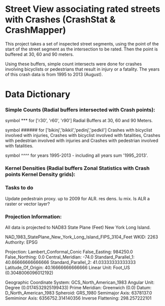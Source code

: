 # Street View associating rated streets with Crashes (CrashStat & CrashMapper)


This project takes a set of inspected street segments, using the point of the start of the street segment as the intersection to be rated. Then the point is buffered at 30, 60 and 90 meters.

Using these buffers, simple count intersects were done for crashes involving bicyclists or pedestrians that result in injury or a fatality. The years of this crash data is from 1995 to 2013 (August). 


# Data Dictionary

### Simple Counts (Radial buffers intersected with Crash points):

symbol *** for ['r30', 'r60', 'r90'] Radial Buffers at 30, 60 and 90 Meters. 

symbol ###### for ['bikinj','bikkil','pedinj','pedkil'] Crashes with bicyclist involved with injuries, Crashes with bicyclist involved with fatalities, Crashes with pedestrian involved with injuries and Crashes with pedestrian involved with fatalities.

symbol ^^^^ for years 1995-2013 - including all years sum '1995_2013'. 




### Kernel Densities (Radial buffers Zonal Statistics with Crash points Kernel Density grids):




### Tasks to do

Update pedestrain proxy. up to 2009 for ALR. res dens. lu mix. 
Is ALR a raster or vector layer? 


### Projection Information:
All data is projected to NAD83 State Plane (Feet) New York Long Island. 

NAD_1983_StatePlane_New_York_Long_Island_FIPS_3104_Feet
WKID: 2263 Authority: EPSG

Projection: Lambert_Conformal_Conic
False_Easting: 984250.0
False_Northing: 0.0
Central_Meridian: -74.0
Standard_Parallel_1: 40.66666666666666
Standard_Parallel_2: 41.03333333333333
Latitude_Of_Origin: 40.16666666666666
Linear Unit: Foot_US (0.3048006096012192)

Geographic Coordinate System: GCS_North_American_1983
Angular Unit: Degree (0.0174532925199433)
Prime Meridian: Greenwich (0.0)
Datum: D_North_American_1983
  Spheroid: GRS_1980
    Semimajor Axis: 6378137.0
    Semiminor Axis: 6356752.314140356
    Inverse Flattening: 298.257222101
